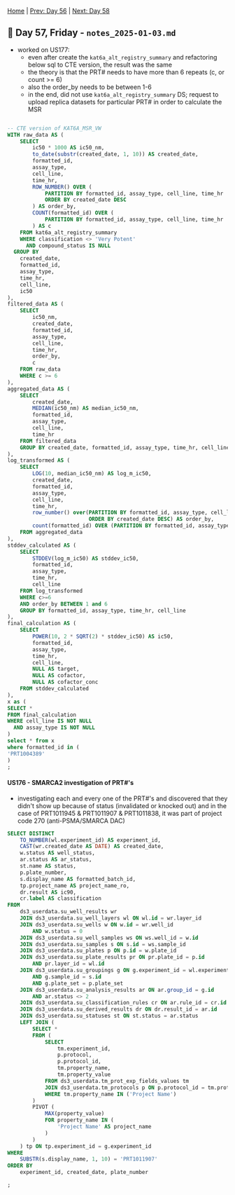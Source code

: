 [Home](../../main.md) | [Prev: Day 56](./notes_2025-01-02.md) | [Next: Day 58](./notes_2025-01-06.md)

## 📝 Day 57, Friday - `notes_2025-01-03.md`

- worked on US177:
    * even after create the `kat6a_alt_registry_summary` and refactoring below sql to CTE version, the result was the same
    * the theory is that the PRT# needs to have more than 6 repeats (c, or count >= 6)
    * also the order_by needs to be between 1-6
    * in the end, did not use `kat6a_alt_registry_summary` DS; request to upload replica datasets for particular PRT# in order to calculate the MSR

```sql

-- CTE version of KAT6A_MSR_VW
WITH raw_data AS (
    SELECT 
        ic50 * 1000 AS ic50_nm,
        to_date(substr(created_date, 1, 10)) AS created_date,
        formatted_id,
        assay_type,
        cell_line,
        time_hr,
        ROW_NUMBER() OVER (
            PARTITION BY formatted_id, assay_type, cell_line, time_hr
            ORDER BY created_date DESC
        ) AS order_by,
        COUNT(formatted_id) OVER (
            PARTITION BY formatted_id, assay_type, cell_line, time_hr
        ) AS c
    FROM kat6a_alt_registry_summary
    WHERE classification <> 'Very Potent'
      AND compound_status IS NULL
  GROUP BY
    created_date,
    formatted_id,
    assay_type,
    time_hr,
    cell_line,
    ic50
),
filtered_data AS (
    SELECT 
        ic50_nm,
        created_date,
        formatted_id,
        assay_type,
        cell_line,
        time_hr,
        order_by,
        c
    FROM raw_data
    WHERE c >= 6
),
aggregated_data AS (
    SELECT 
        created_date,
        MEDIAN(ic50_nm) AS median_ic50_nm,
        formatted_id,
        assay_type,
        cell_line,
        time_hr
    FROM filtered_data
    GROUP BY created_date, formatted_id, assay_type, time_hr, cell_line
),
log_transformed AS (
    SELECT 
        LOG(10, median_ic50_nm) AS log_m_ic50,
        created_date,
        formatted_id,
        assay_type,
        cell_line,
        time_hr,
        row_number() over(PARTITION BY formatted_id, assay_type, cell_line, time_hr
                          ORDER BY created_date DESC) AS order_by,
        count(formatted_id) OVER (PARTITION BY formatted_id, assay_type, cell_line, time_hr) AS c
    FROM aggregated_data
),
stddev_calculated AS (
    SELECT 
        STDDEV(log_m_ic50) AS stddev_ic50,
        formatted_id,
        assay_type,
        time_hr,
        cell_line
    FROM log_transformed
    WHERE c>=6
    AND order_by BETWEEN 1 and 6
    GROUP BY formatted_id, assay_type, time_hr, cell_line
),
final_calculation AS (
    SELECT 
        POWER(10, 2 * SQRT(2) * stddev_ic50) AS ic50,
        formatted_id,
        assay_type,
        time_hr,
        cell_line,
        NULL AS target,
        NULL AS cofactor,
        NULL AS cofactor_conc
    FROM stddev_calculated
),
x as (
SELECT *
FROM final_calculation
WHERE cell_line IS NOT NULL
  AND assay_type IS NOT NULL
)
select * from x
where formatted_id in (
'PRT1004389'
) 
;
```

#### US176 - SMARCA2 investigation of PRT#'s

- investigating each and every one of the PRT#'s and discovered that they didn't show up because of status (invalidated or knocked out) and in the case of PRT1011945 & PRT1011907 & PRT1011838, it was part of project code 270 (anti-PSMA/SMARCA DAC)

```sql
SELECT DISTINCT
    TO_NUMBER(wl.experiment_id) AS experiment_id,
    CAST(wr.created_date AS DATE) AS created_date,
    w.status AS well_status,
    ar.status AS ar_status,
    st.name AS status,
    p.plate_number,
    s.display_name AS formatted_batch_id,
    tp.project_name AS project_name_ro,
    dr.result AS ic90,
    cr.label AS classification
FROM
    ds3_userdata.su_well_results wr
    JOIN ds3_userdata.su_well_layers wl ON wl.id = wr.layer_id
    JOIN ds3_userdata.su_wells w ON w.id = wr.well_id
        AND w.status = 0
    JOIN ds3_userdata.su_well_samples ws ON ws.well_id = w.id
    JOIN ds3_userdata.su_samples s ON s.id = ws.sample_id
    JOIN ds3_userdata.su_plates p ON p.id = w.plate_id
    JOIN ds3_userdata.su_plate_results pr ON pr.plate_id = p.id
        AND pr.layer_id = wl.id
    JOIN ds3_userdata.su_groupings g ON g.experiment_id = wl.experiment_id
        AND g.sample_id = s.id
        AND g.plate_set = p.plate_set
    JOIN ds3_userdata.su_analysis_results ar ON ar.group_id = g.id
        AND ar.status <> 2
    JOIN ds3_userdata.su_classification_rules cr ON ar.rule_id = cr.id
    JOIN ds3_userdata.su_derived_results dr ON dr.result_id = ar.id
    JOIN ds3_userdata.su_statuses st ON st.status = ar.status
    LEFT JOIN (
        SELECT *
        FROM (
            SELECT
                tm.experiment_id,
                p.protocol,
                p.protocol_id,
                tm.property_name,
                tm.property_value
            FROM ds3_userdata.tm_prot_exp_fields_values tm
            JOIN ds3_userdata.tm_protocols p ON p.protocol_id = tm.protocol_id
            WHERE tm.property_name IN ('Project Name')
        )
        PIVOT (
            MAX(property_value)
            FOR property_name IN (
                'Project Name' AS project_name
            )
        )
    ) tp ON tp.experiment_id = g.experiment_id
WHERE
    SUBSTR(s.display_name, 1, 10) = 'PRT1011907'
ORDER BY
    experiment_id, created_date, plate_number

;

```
